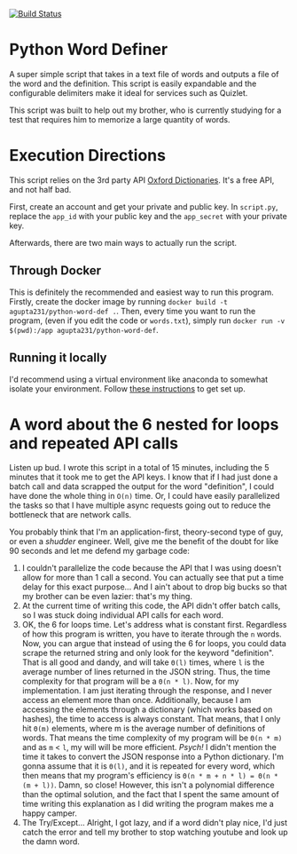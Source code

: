 [![Build Status](https://travis-ci.com/agupta231/Python-Word-Definer.svg?branch=master)](https://travis-ci.com/agupta231/Python-Word-Definer)

# Python Word Definer
A super simple script that takes in a text file of words and outputs a file of the word and the
definition. This script is easily expandable and the configurable delimiters make it ideal for
services such as Quizlet. 

This script was built to help out my brother, who is currently studying for a test that requires him
to memorize a large quantity of words.

# Execution Directions
This script relies on the 3rd party API [Oxford Dictionaries](oxforddictionaries.com). It's a free
API, and not half bad.

First, create an account and get your private and public key. In `script.py`, replace the `app_id`
with your public key and the `app_secret` with your private key.

Afterwards, there are two main ways to actually run the script.

## Through Docker
This is definitely the recommended and easiest way to run this program. Firstly, create the docker
image by running `docker build -t agupta231/python-word-def .`. Then, every time you want to run the
program, (even if you edit the code or `words.txt`), simply run `docker run -v $(pwd):/app
agupta231/python-word-def`.

## Running it locally 
I'd recommend using a virtual environment like anaconda to somewhat isolate your environment. Follow
[these instructions](https://gist.github.com/agupta231/ae93aa5d7130500fbbf7910041a2bc59) to get set
up.

# A word about the 6 nested for loops and repeated API calls
Listen up bud. I wrote this script in a total of 15 minutes, including the 5 minutes that it took me
to get the API keys. I know that if I had just done a batch call and data scrapped the output for
the word "definition", I could have done the whole thing in `O(n)` time. Or, I could have easily
parallelized the tasks so that I have multiple async requests going out to reduce the bottleneck
that are network calls.

You probably think that I'm an application-first, theory-second type of guy, or even a *shudder*
engineer. Well, give me the benefit of the doubt for like 90 seconds and let me defend my garbage
code:

1. I couldn't parallelize the code because the API that I was using doesn't allow for more than 1
call a second. You can actually see that put a time delay for this exact purpose... And I ain't
about to drop big bucks so that my brother can be even lazier: that's my thing.
2. At the current time of writing this code, the API didn't offer batch calls, so I was stuck doing
individual API calls for each word.
3. OK, the 6 for loops time. Let's address what is constant first. Regardless of how this program is
written, you have to iterate through the `n` words. Now, you can argue that instead of using the 6
for loops, you could data scrape the returned string and only look for the keyword "definition".
That is all good and dandy, and will take `Θ(l)` times, where `l` is the average number of lines
returned in the JSON string. Thus, the time complexity for that program will be a `Θ(n * l)`. 
Now, for my implementation. I am just iterating through the response, and I never access an element
more than once. Additionally, because I am accessing the elements through a dictionary (which works
based on hashes), the time to access is always constant. That means, that I only hit `Θ(m)`
elements, where m is the average number of definitions of words. That means the time complexity of
my program will be `Θ(n * m)` and as `m` < `l`, my will will be more efficient. *Psych!* I didn't
mention the time it takes to convert the JSON response into a Python dictionary. I'm gonna assume
that it is `Θ(l)`, and it is repeated for every word, which then means that my program's 
efficiency is `Θ(n * m + n * l) = Θ(n * (m + l))`. Damn, so close! However, this isn't a polynomial
difference than the optimal solution, and the fact that I spent the same amount of time writing this
explanation as I did writing the program makes me a happy camper.
4. The Try/Except... Alright, I got lazy, and if a word didn't play nice, I'd just catch the error
and tell my brother to stop watching youtube and look up the damn word.
